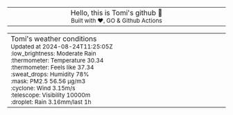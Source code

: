 
<div align="center">
<table>
<tbody>
<td align="center">
<img width="2000" height="0"><br>
Hello, this is Tomi's github 👋<br>
<sup>Built with ❤️, GO & Github Actions</sup><br>
<img width="2000" height="0">
</td>
</tbody>
</table>
</div>
<table>
<tbody>
<td align="left">
<img width="2000" height="0"><br>
Tomi's weather conditions<br>
<sup>Updated at 2024-08-24T11:25:05Z</sup><br>
<sup>:low_brightness: Moderate Rain</sup><br>
<sup>:thermometer: Temperature 30.34 </sup><br>
<sup>:thermometer: Feels like 37.34</sup><br>
<sup>:sweat_drops: Humidity 78%</sup><br>
<sup>:mask: PM2.5 56.56 μg/m3</sup><br>
<sup>:cyclone: Wind 3.15m/s </sup><br>
<sup>:telescope: Visibility 10000m </sup><br>
<sup>:droplet: Rain 3.16mm/last 1h </sup><br>
<img width="2000" height="0">
</td>
<td align="left">
<img width="2000" height="0"><br>
<br>
<img width="2000" height="0">
</td>
</tbody>
</table>
</div>
    